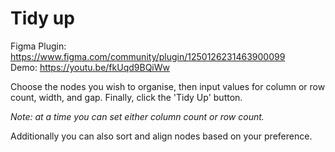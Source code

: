 # Tidy up

Figma Plugin: https://www.figma.com/community/plugin/1250126231463900099 <br>
Demo: https://youtu.be/fkUqd9BQiWw


Choose the nodes you wish to organise, then input values for column or row count, width, and gap. Finally, click the 'Tidy Up' button.

_Note: at a time you can set either column count or row count._

Additionally you can also sort and align nodes based on your preference.